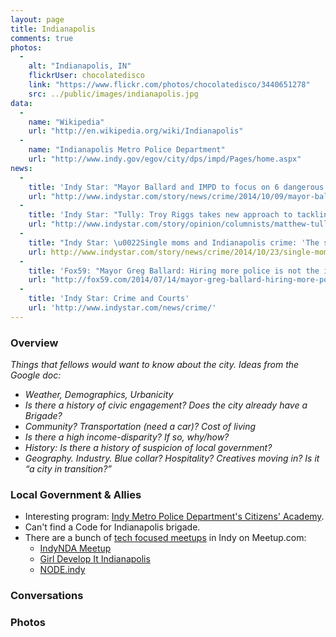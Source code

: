 ```yaml
---
layout: page
title: Indianapolis
comments: true
photos:
  -
    alt: "Indianapolis, IN"
    flickrUser: chocolatedisco
    link: "https://www.flickr.com/photos/chocolatedisco/3440651278"
    src: ../public/images/indianapolis.jpg
data:
  -
    name: "Wikipedia"
    url: "http://en.wikipedia.org/wiki/Indianapolis"
  -
    name: "Indianapolis Metro Police Department"
    url: "http://www.indy.gov/egov/city/dps/impd/Pages/home.aspx"
news:
  -
    title: 'Indy Star: "Mayor Ballard and IMPD to focus on 6 dangerous Indy-area neighborhoods."'
    url: "http://www.indystar.com/story/news/crime/2014/10/09/mayor-ballard-and-impd-to-focus-on-crime-prevention-in-six-indianapolis-area-neighborhoods/16979317/"
  -
    title: 'Indy Star: "Tully: Troy Riggs takes new approach to tackling crime in Indy"'
    url: "http://www.indystar.com/story/opinion/columnists/matthew-tully/2014/10/24/tully-troy-riggs-takes-new-approach-tackling-crime-indy/17829229/"
  -
    title: "Indy Star: \u0022Single moms and Indianapolis crime: 'The streets raised him'\u0022"
    url: http://www.indystar.com/story/news/crime/2014/10/23/single-moms-indianapolis-crime-streets-raised/17810937/
  -
    title: 'Fox59: "Mayor Greg Ballard: Hiring more police is not the issue"'
    url: "http://fox59.com/2014/07/14/mayor-greg-ballard-hiring-more-police-is-not-the-issue/"
  -
    title: 'Indy Star: Crime and Courts'
    url: 'http://www.indystar.com/news/crime/'
---
```


### Overview 

_Things that fellows would want to know about the city. Ideas from the Google doc:_

* _Weather, Demographics, Urbanicity_
* _Is there a history of civic engagement? Does the city already have a Brigade?_
* _Community? Transportation (need a car)? Cost of living_
* _Is there a high income-disparity? If so, why/how?_
* _History: Is there a history of suspicion of local government?_
* _Geography. Industry. Blue collar? Hospitality? Creatives moving in? Is it “a city in transition?”_


### Local Government & Allies

* Interesting program: [Indy Metro Police Department's Citizens' Academy](http://www.indy.gov/eGov/City/DPS/IMPD/Involved/Pages/citizen.aspx).
* Can't find a Code for Indianapolis brigade.
* There are a bunch of [tech focused meetups](http://newtech.meetup.com/cities/us/in/indianapolis/) in Indy on Meetup.com: 
    * [IndyNDA Meetup](http://www.meetup.com/IndyNDA/)
    * [Girl Develop It Indianapolis](http://www.meetup.com/Girl-Develop-It-Indianapolis/)
    * [NODE.indy](http://www.meetup.com/Node-indy/)

### Conversations 

### Photos